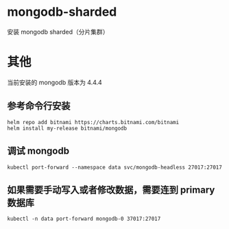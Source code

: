 # mongodb-sharded

安装 mongodb sharded（分片集群）

# 其他

当前安装的 mongodb 版本为 4.4.4

## 参考命令行安装

```
helm repo add bitnami https://charts.bitnami.com/bitnami
helm install my-release bitnami/mongodb
```

## 调试 mongodb

```
kubectl port-forward --namespace data svc/mongodb-headless 27017:27017
```

## 如果需要手动写入或者修改数据，需要连到 primary 数据库

```
kubectl -n data port-forward mongodb-0 37017:27017
```
